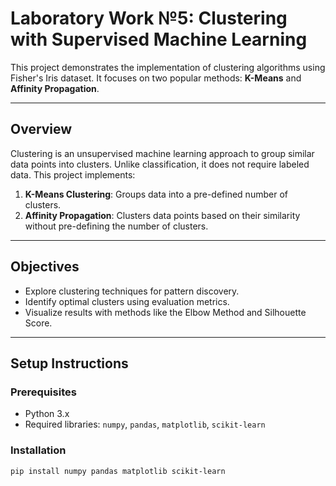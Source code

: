# Laboratory Work №5: Clustering with Supervised Machine Learning  

This project demonstrates the implementation of clustering algorithms using Fisher's Iris dataset. It focuses on two popular methods: **K-Means** and **Affinity Propagation**.

---

## **Overview**  

Clustering is an unsupervised machine learning approach to group similar data points into clusters. Unlike classification, it does not require labeled data. This project implements:  
1. **K-Means Clustering**: Groups data into a pre-defined number of clusters.  
2. **Affinity Propagation**: Clusters data points based on their similarity without pre-defining the number of clusters.  

---

## **Objectives**  

- Explore clustering techniques for pattern discovery.
- Identify optimal clusters using evaluation metrics.
- Visualize results with methods like the Elbow Method and Silhouette Score.

---

## **Setup Instructions**  

### **Prerequisites**  
- Python 3.x  
- Required libraries: `numpy`, `pandas`, `matplotlib`, `scikit-learn`

### **Installation**  
```bash
pip install numpy pandas matplotlib scikit-learn
